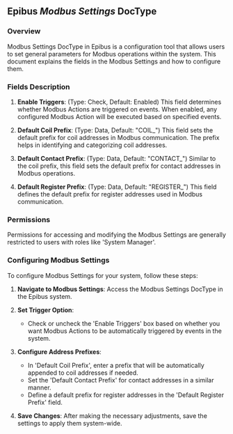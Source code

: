 ## Epibus _Modbus Settings_ DocType

### Overview
Modbus Settings DocType in Epibus is a configuration tool that allows users to set general parameters for Modbus operations within the system. This document explains the fields in the Modbus Settings and how to configure them.

### Fields Description
1. **Enable Triggers**: (Type: Check, Default: Enabled) This field determines whether Modbus Actions are triggered on events. When enabled, any configured Modbus Action will be executed based on specified events.

2. **Default Coil Prefix**: (Type: Data, Default: "COIL_") This field sets the default prefix for coil addresses in Modbus communication. The prefix helps in identifying and categorizing coil addresses.

3. **Default Contact Prefix**: (Type: Data, Default: "CONTACT_") Similar to the coil prefix, this field sets the default prefix for contact addresses in Modbus operations.

4. **Default Register Prefix**: (Type: Data, Default: "REGISTER_") This field defines the default prefix for register addresses used in Modbus communication.

### Permissions
Permissions for accessing and modifying the Modbus Settings are generally restricted to users with roles like 'System Manager'. 

### Configuring Modbus Settings
To configure Modbus Settings for your system, follow these steps:

1. **Navigate to Modbus Settings**: Access the Modbus Settings DocType in the Epibus system.

2. **Set Trigger Option**:
   - Check or uncheck the 'Enable Triggers' box based on whether you want Modbus Actions to be automatically triggered by events in the system.

3. **Configure Address Prefixes**:
   - In 'Default Coil Prefix', enter a prefix that will be automatically appended to coil addresses if needed.
   - Set the 'Default Contact Prefix' for contact addresses in a similar manner.
   - Define a default prefix for register addresses in the 'Default Register Prefix' field.

4. **Save Changes**: After making the necessary adjustments, save the settings to apply them system-wide.

